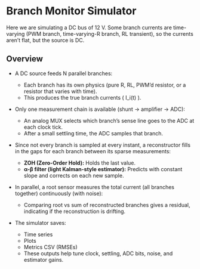 # Branch Monitor Simulator
Here we are simulating a DC bus of 12 V. Some branch currents are time-varying (PWM branch, time-varying-R branch, RL transient), so the currents aren’t flat, but the source is DC.

## Overview

- A DC source feeds N parallel branches:
	- Each branch has its own physics (pure R, RL, PWM’d resistor, or a resistor that varies with time).
	- This produces the true branch currents \( I_i(t) \).

- Only one measurement chain is available (shunt → amplifier → ADC):
	- An analog MUX selects which branch’s sense line goes to the ADC at each clock tick.
	- After a small settling time, the ADC samples that branch.

- Since not every branch is sampled at every instant, a reconstructor fills in the gaps for each branch between its sparse measurements:
	- **ZOH (Zero-Order Hold):** Holds the last value.
	- **α-β filter (light Kalman-style estimator):** Predicts with constant slope and corrects on each new sample.

- In parallel, a root sensor measures the total current (all branches together) continuously (with noise):
	- Comparing root vs sum of reconstructed branches gives a residual, indicating if the reconstruction is drifting.

- The simulator saves:
	- Time series
	- Plots
	- Metrics CSV (RMSEs)
	- These outputs help tune clock, settling, ADC bits, noise, and estimator gains.


    